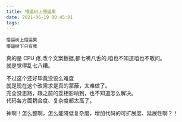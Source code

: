 ```yaml
---
title: 懵逼树上懵逼果
date: 2021-06-19 00:45:01
tags:
---
```


    懵逼树上懵逼果
    懵逼树下只有我

真的是 CPU 疼,改个文案数据,都七嘴八舌的,咱也不知道咱也不敢问。  
 就是觉得乱七八糟。

不过这个还好毕竟没设么难度  
 就是现在这个改需求是真的蒙蔽，太难做了。  
 完全没思路，跟之前的互相影响到，也不知道怎么解决。  
 代码各方面耦合度、复杂度都太高了。

神啊！怎么整啊，怎么能降低复杂度，增加代码的可扩展度、延展性啊？！
